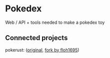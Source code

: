 # Pokedex
Web / API + tools needed to make a pokedex toy

## Connected projects
pokerust: ([original](https://gitlab.com/lunik1/pokerust), [fork by floh1695](https://github.com/floh1695/pokerust))
